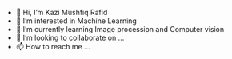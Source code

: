- 👋 Hi, I’m Kazi Mushfiq Rafid
- 👀 I’m interested in Machine Learning
- 🌱 I’m currently learning Image procession and Computer vision
- 💞️ I’m looking to collaborate on ...
- 📫 How to reach me ...

<!---
SpeedRanger109/SpeedRanger109 is a ✨ special ✨ repository because its `README.md` (this file) appears on your GitHub profile.
You can click the Preview link to take a look at your changes.
--->
